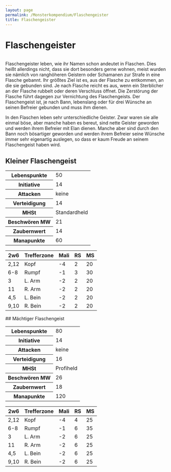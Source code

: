 ```yaml
---
layout: page
permalink: /Monsterkompendium/Flaschengeister
title: Flaschengeister
---
```


# Flaschengeister

<img alt="" src="{{ site.baseurl }}/assets/images/monster/flaschengeist.jpg"/>

Flaschengeister leben, wie ihr Namen schon andeutet in Flaschen. Dies heißt allerdings nicht, dass sie dort besonders gerne wohnen, meist wurden sie nämlich von ranghöheren Geistern oder Schamanen zur Strafe in eine Flasche gebannt. Ihr größtes Ziel ist es, aus der Flasche zu entkommen, an die sie gebunden sind. Je nach Flasche reicht es aus, wenn ein Sterblicher an der Flasche rubbelt oder deren Verschluss öffnet. Die Zerstörung der Flasche führt dagegen zur Vernichtung des Flaschengeists. Der Flaschengeist ist, je nach Bann, lebenslang oder für drei Wünsche an seinen Befreier gebunden und muss ihm dienen.

In den Flaschen leben sehr unterschiedliche Geister. Zwar waren sie alle einmal böse, aber manche haben es bereut, sind nette Geister geworden und werden ihrem Befreier mit Elan dienen. Manche aber sind durch den Bann noch bösartiger geworden und werden ihrem Befreier seine Wünsche immer sehr eigenartig auslegen, so dass er kaum Freude an seinem Flaschengeist haben wird.

## Kleiner Flaschengeist

<table  >
<tbody>
<tr><th>Lebenspunkte</th><td>50</td></tr>
<tr><th>Initiative</th><td>14</td></tr>
<tr><th>Attacken</th><td>keine</td></tr>
<tr><th>Verteidigung</th><td>14</td></tr>
<tr><th>MHSt</th><td>Standardheld</td></tr>
<tr><th>Beschwören MW</th><td>21</td></tr>
<tr><th>Zaubernwert</th><td>14</td></tr>
<tr><th>Manapunkte</th><td>60</td></tr>
</tbody>
</table>
<table  >
<thead>
<tr><th>2w6</th><th>Trefferzone</th><th>Mali</th><th>RS</th><th>MS</th></tr>
</thead>
<tbody>
<tr><td>2,12</td><td>Kopf</td><td>-4</td><td>2</td><td>20</td></tr>
<tr><td>6-8</td><td>Rumpf</td><td>-1</td><td>3</td><td>30</td></tr>
<tr><td>3</td><td>L. Arm</td><td>-2</td><td>2</td><td>20</td></tr>
<tr><td>11</td><td>R. Arm</td><td>-2</td><td>2</td><td>20</td></tr>
<tr><td>4,5</td><td>L. Bein</td><td>-2</td><td>2</td><td>20</td></tr>
<tr><td>9,10</td><td>R. Bein</td><td>-2</td><td>2</td><td>20</td></tr>
</tbody>
</table>
## Mächtiger Flaschengeist

<table  >
<tbody>
<tr><th>Lebenspunkte</th><td>80</td></tr>
<tr><th>Initiative</th><td>14</td></tr>
<tr><th>Attacken</th><td>keine</td></tr>
<tr><th>Verteidigung</th><td>16</td></tr>
<tr><th>MHSt</th><td>Profiheld</td></tr>
<tr><th>Beschwören MW</th><td>26</td></tr>
<tr><th>Zaubernwert</th><td>18</td></tr>
<tr><th>Manapunkte</th><td>120</td></tr>
</tbody>
</table>
<table  >
<thead>
<tr><th>2w6</th><th>Trefferzone</th><th>Mali</th><th>RS</th><th>MS</th></tr>
</thead>
<tbody>
<tr><td>2,12</td><td>Kopf</td><td>-4</td><td>4</td><td>25</td></tr>
<tr><td>6-8</td><td>Rumpf</td><td>-1</td><td>6</td><td>35</td></tr>
<tr><td>3</td><td>L. Arm</td><td>-2</td><td>6</td><td>25</td></tr>
<tr><td>11</td><td>R. Arm</td><td>-2</td><td>6</td><td>25</td></tr>
<tr><td>4,5</td><td>L. Bein</td><td>-2</td><td>6</td><td>25</td></tr>
<tr><td>9,10</td><td>R. Bein</td><td>-2</td><td>6</td><td>25</td></tr>
</tbody>
</table>
